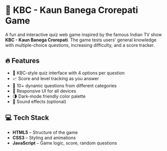 # 🧠 KBC - Kaun Banega Crorepati Game

A fun and interactive quiz web game inspired by the famous Indian TV show **KBC - Kaun Banega Crorepati**. The game tests users' general knowledge with multiple-choice questions, increasing difficulty, and a score tracker.

## 🔥 Features

- 🎯 KBC-style quiz interface with 4 options per question  
- 📈 Score and level tracking as you answer  
- 🧩 10+ dynamic questions from different categories  
- 📱 Responsive UI for all devices  
- 🌗 Dark-mode friendly color palette  
- 🎵 Sound effects (optional)

## 💻 Tech Stack

- **HTML5** – Structure of the game  
- **CSS3** – Styling and animations  
- **JavaScript** – Game logic, score, random questions  
